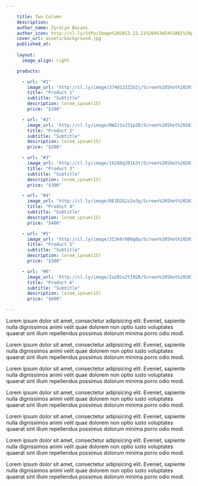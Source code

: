 ```yaml
---

    title: Two Column
    description:
    author_name: Zyralyn Bacani
    author_icon: http://cl.ly/StPu/Image%202013.12.11%204%3A54%3A01%20pm.png
    cover_url: assets/background.jpg
    published_at:
    
    layout:
      image_align: right

    products:

      - url: "#1"
        image_url: 'http://cl.ly/image/3740122Z2G2j/Screen%20Shot%202013-12-13%20at%2011.51.59%20am.png'
        title: "Product 1"
        subtitle: "Subtitle"
        description: lorem_ipsum(15)
        price: "$100"

      - url: "#2"
        image_url: 'http://cl.ly/image/0W2z1x231p2D/Screen%20Shot%202013-12-18%20at%206.28.32%20pm.png'
        title: "Product 2"
        subtitle: "Subtitle"
        description: lorem_ipsum(15)
        price: "$200"

      - url: "#3"
        image_url: 'http://cl.ly/image/16260q391k3t/Screen%20Shot%202013-12-13%20at%2011.31.23%20am.png'
        title: "Product 3"
        subtitle: "Subtitle"
        description: lorem_ipsum(15)
        price: "$300"

      - url: "#4"
        image_url: 'http://cl.ly/image/0E1D2G2z2w3g/Screen%20Shot%202013-12-13%20at%2011.32.49%20am.png'
        title: "Product 4"
        subtitle: "Subtitle"
        description: lorem_ipsum(15)
        price: "$400"

      - url: "#5"
        image_url: 'http://cl.ly/image/3I3k0r000g0p/Screen%20Shot%202013-12-13%20at%2012.09.59%20pm.png'
        title: "Product 5"
        subtitle: "Subtitle"
        description: lorem_ipsum(15)
        price: "$500"

      - url: "#6"
        image_url: 'http://cl.ly/image/2a2B1x2Y192R/Screen%20Shot%202013-12-13%20at%2011.32.09%20am.png'
        title: "Product 6"
        subtitle: "Subtitle"
        description: lorem_ipsum(15)
        price: "$600"

---
```


Lorem ipsum dolor sit amet, consectetur adipisicing elit. Eveniet, sapiente nulla dignissimos animi velit quae dolorem non optio iusto voluptates quaerat sint illum repellendus possimus dolorum minima porro odio modi.

Lorem ipsum dolor sit amet, consectetur adipisicing elit. Eveniet, sapiente nulla dignissimos animi velit quae dolorem non optio iusto voluptates quaerat sint illum repellendus possimus dolorum minima porro odio modi.

Lorem ipsum dolor sit amet, consectetur adipisicing elit. Eveniet, sapiente nulla dignissimos animi velit quae dolorem non optio iusto voluptates quaerat sint illum repellendus possimus dolorum minima porro odio modi.

Lorem ipsum dolor sit amet, consectetur adipisicing elit. Eveniet, sapiente nulla dignissimos animi velit quae dolorem non optio iusto voluptates quaerat sint illum repellendus possimus dolorum minima porro odio modi.

Lorem ipsum dolor sit amet, consectetur adipisicing elit. Eveniet, sapiente nulla dignissimos animi velit quae dolorem non optio iusto voluptates quaerat sint illum repellendus possimus dolorum minima porro odio modi.

Lorem ipsum dolor sit amet, consectetur adipisicing elit. Eveniet, sapiente nulla dignissimos animi velit quae dolorem non optio iusto voluptates quaerat sint illum repellendus possimus dolorum minima porro odio modi.

Lorem ipsum dolor sit amet, consectetur adipisicing elit. Eveniet, sapiente nulla dignissimos animi velit quae dolorem non optio iusto voluptates quaerat sint illum repellendus possimus dolorum minima porro odio modi.

